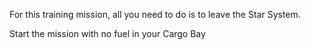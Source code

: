 For this training mission, all you need to do is to leave the Star System.

Start the mission with no fuel in your Cargo Bay
